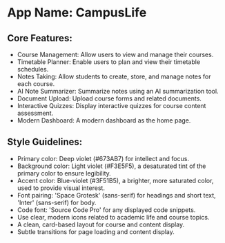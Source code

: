 # **App Name**: CampusLife

## Core Features:

- Course Management: Allow users to view and manage their courses.
- Timetable Planner: Enable users to plan and view their timetable schedules.
- Notes Taking: Allow students to create, store, and manage notes for each course.
- AI Note Summarizer: Summarize notes using an AI summarization tool.
- Document Upload: Upload course forms and related documents.
- Interactive Quizzes: Display interactive quizzes for course content assessment.
- Modern Dashboard: A modern dashboard as the home page.

## Style Guidelines:

- Primary color: Deep violet (#673AB7) for intellect and focus.
- Background color: Light violet (#F3E5F5), a desaturated tint of the primary color to ensure legibility.
- Accent color: Blue-violet (#3F51B5), a brighter, more saturated color, used to provide visual interest.
- Font pairing: 'Space Grotesk' (sans-serif) for headings and short text, 'Inter' (sans-serif) for body.
- Code font: 'Source Code Pro' for any displayed code snippets.
- Use clear, modern icons related to academic life and course topics.
- A clean, card-based layout for course and content display.
- Subtle transitions for page loading and content display.